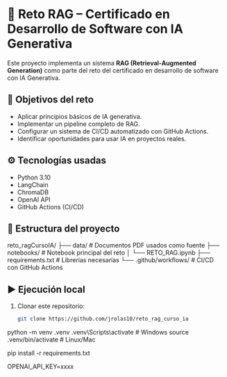 # 🚀 Reto RAG – Certificado en Desarrollo de Software con IA Generativa

Este proyecto implementa un sistema **RAG (Retrieval-Augmented Generation)** como parte del reto del certificado en desarrollo de software con IA Generativa.

## 📌 Objetivos del reto
- Aplicar principios básicos de IA generativa.
- Implementar un pipeline completo de RAG.
- Configurar un sistema de CI/CD automatizado con GitHub Actions.
- Identificar oportunidades para usar IA en proyectos reales.

## ⚙️ Tecnologías usadas
- Python 3.10
- LangChain
- ChromaDB
- OpenAI API
- GitHub Actions (CI/CD)

## 📂 Estructura del proyecto
reto_ragCursoIA/
├── data/ # Documentos PDF usados como fuente
├── notebooks/ # Notebook principal del reto
│ └── RETO_RAG.ipynb
├── requirements.txt # Librerías necesarias
└── .github/workflows/ # CI/CD con GitHub Actions


## ▶️ Ejecución local
1. Clonar este repositorio:
   ```bash
   git clone https://github.com/jrolas10/reto_rag_curso_ia


python -m venv .venv
.venv\Scripts\activate  # Windows
source .venv/bin/activate  # Linux/Mac

pip install -r requirements.txt


OPENAI_API_KEY=xxxx